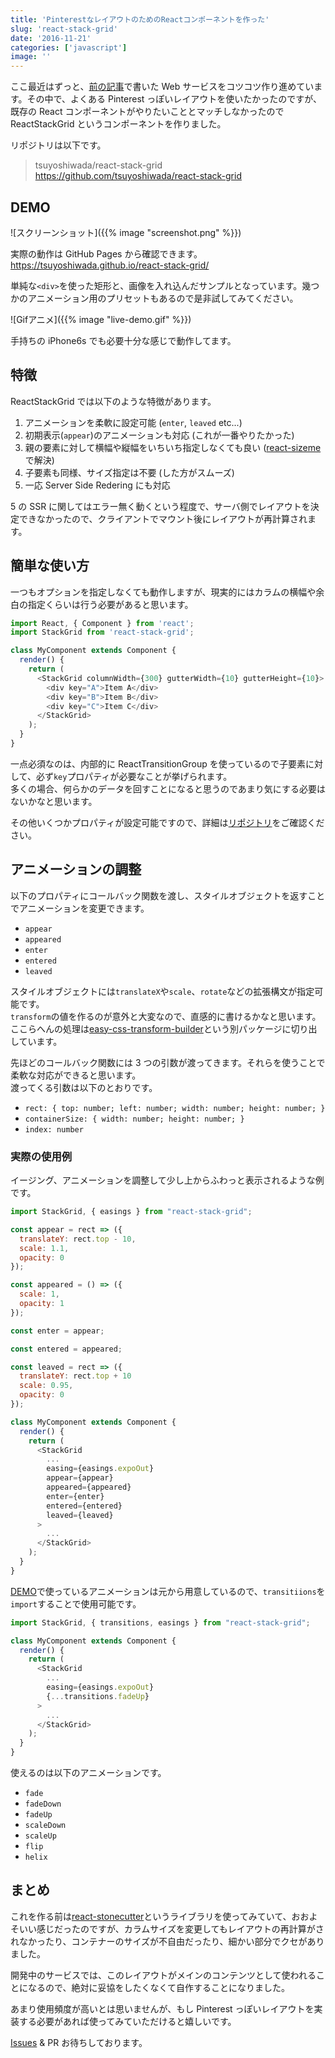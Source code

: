 ```yaml
---
title: 'PinterestなレイアウトのためのReactコンポーネントを作った'
slug: 'react-stack-grid'
date: '2016-11-21'
categories: ['javascript']
image: ''
---
```


ここ最近はずっと、[前の記事](https://blog.wadackel.me/2016/personal-work-notes/)で書いた Web サービスをコツコツ作り進めています。その中で、よくある Pinterest っぽいレイアウトを使いたかったのですが、既存の React コンポーネントがやりたいこととマッチしなかったので ReactStackGrid というコンポーネントを作りました。

リポジトリは以下です。

> tsuyoshiwada/react-stack-grid  
> https://github.com/tsuyoshiwada/react-stack-grid

## DEMO

![スクリーンショット]({{% image "screenshot.png" %}})

実際の動作は GitHub Pages から確認できます。  
https://tsuyoshiwada.github.io/react-stack-grid/

単純な`<div>`を使った矩形と、画像を入れ込んだサンプルとなっています。幾つかのアニメーション用のプリセットもあるので是非試してみてください。

![Gifアニメ]({{% image "live-demo.gif" %}})

手持ちの iPhone6s でも必要十分な感じで動作してます。

## 特徴

ReactStackGrid では以下のような特徴があります。

1. アニメーションを柔軟に設定可能 (`enter`, `leaved` etc...)
2. 初期表示(`appear`)のアニメーションも対応 (これが一番やりたかった)
3. 親の要素に対して横幅や縦幅をいちいち指定しなくても良い ([react-sizeme](https://github.com/ctrlplusb/react-sizeme)で解決)
4. 子要素も同様、サイズ指定は不要 (した方がスムーズ)
5. 一応 Server Side Redering にも対応

5 の SSR に関してはエラー無く動くという程度で、サーバ側でレイアウトを決定できなかったので、クライアントでマウント後にレイアウトが再計算されます。

## 簡単な使い方

一つもオプションを指定しなくても動作しますが、現実的にはカラムの横幅や余白の指定くらいは行う必要があると思います。

```javascript
import React, { Component } from 'react';
import StackGrid from 'react-stack-grid';

class MyComponent extends Component {
  render() {
    return (
      <StackGrid columnWidth={300} gutterWidth={10} gutterHeight={10}>
        <div key="A">Item A</div>
        <div key="B">Item B</div>
        <div key="C">Item C</div>
      </StackGrid>
    );
  }
}
```

一点必須なのは、内部的に ReactTransitionGroup を使っているので子要素に対して、必ず`key`プロパティが必要なことが挙げられます。  
多くの場合、何らかのデータを回すことになると思うのであまり気にする必要はないかなと思います。

その他いくつかプロパティが設定可能ですので、詳細は[リポジトリ](https://github.com/tsuyoshiwada/react-stack-grid)をご確認ください。

## アニメーションの調整

以下のプロパティにコールバック関数を渡し、スタイルオブジェクトを返すことでアニメーションを変更できます。

- `appear`
- `appeared`
- `enter`
- `entered`
- `leaved`

スタイルオブジェクトには`translateX`や`scale`、`rotate`などの拡張構文が指定可能です。  
`transform`の値を作るのが意外と大変なので、直感的に書けるかなと思います。ここらへんの処理は[easy-css-transform-builder](https://github.com/tsuyoshiwada/easy-css-transform-builder)という別パッケージに切り出しています。

先ほどのコールバック関数には 3 つの引数が渡ってきます。それらを使うことで柔軟な対応ができると思います。  
渡ってくる引数は以下のとおりです。

- `rect: { top: number; left: number; width: number; height: number; }`
- `containerSize: { width: number; height: number; }`
- `index: number`

### 実際の使用例

イージング、アニメーションを調整して少し上からふわっと表示されるような例です。

```javascript
import StackGrid, { easings } from "react-stack-grid";

const appear = rect => ({
  translateY: rect.top - 10,
  scale: 1.1,
  opacity: 0
});

const appeared = () => ({
  scale: 1,
  opacity: 1
});

const enter = appear;

const entered = appeared;

const leaved = rect => ({
  translateY: rect.top + 10
  scale: 0.95,
  opacity: 0
});

class MyComponent extends Component {
  render() {
    return (
      <StackGrid
        ...
        easing={easings.expoOut}
        appear={appear}
        appeared={appeared}
        enter={enter}
        entered={entered}
        leaved={leaved}
      >
        ...
      </StackGrid>
    );
  }
}
```

[DEMO](https://tsuyoshiwada.github.io/react-stack-grid/)で使っているアニメーションは元から用意しているので、`transitiions`を`import`することで使用可能です。

```javascript
import StackGrid, { transitions, easings } from "react-stack-grid";

class MyComponent extends Component {
  render() {
    return (
      <StackGrid
        ...
        easing={easings.expoOut}
        {...transitions.fadeUp}
      >
        ...
      </StackGrid>
    );
  }
}
```

使えるのは以下のアニメーションです。

- `fade`
- `fadeDown`
- `fadeUp`
- `scaleDown`
- `scaleUp`
- `flip`
- `helix`

## まとめ

これを作る前は[react-stonecutter](https://github.com/dantrain/react-stonecutter)というライブラリを使ってみていて、おおよそいい感じだったのですが、カラムサイズを変更してもレイアウトの再計算がされなかったり、コンテナーのサイズが不自由だったり、細かい部分でクセがありました。

開発中のサービスでは、このレイアウトがメインのコンテンツとして使われることになるので、絶対に妥協をしたくなくて自作することになりました。

あまり使用頻度が高いとは思いませんが、もし Pinterest っぽいレイアウトを実装する必要があれば使ってみていただけると嬉しいです。

[Issues](https://github.com/tsuyoshiwada/react-stack-grid/issues) & PR お待ちしております。

